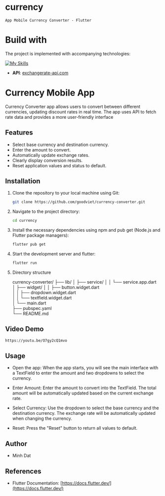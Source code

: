 # currency

`App Mobile Currency Converter - Flutter `

# Build with 

The project is implemented with accompanying technologies:

[![My Skills](https://skillicons.dev/icons?i=dart,flutter&theme=light)](https://skillicons.dev)
- **API**: [exchangerate-api.com](https://www.exchangerate-api.com)


# Currency Mobile App

Currency Converter app allows users to convert between different currencies, updating discount rates in real time. The app uses API to fetch rate data and provides a more user-friendly interface

## Features

- Select base currency and destination currency.
- Enter the amount to convert.
- Automatically update exchange rates.
- Clearly display conversion results.
- Reset application values ​​and status to default.

## Installation

1. Clone the repository to your local machine using Git:

   ```sh
   git clone https://github.com/goodviet/currency-converter.git
   ```
2. Navigate to the project directory:

   ```sh
   cd currency
   ```
3. Install the necessary dependencies using npm and pub get (Node.js and Flutter package managers):

   ```sh
   flutter pub get 
   ```

4. Start the development server and flutter:

   ```sh
   flutter run
   ```
5. Directory structure

    currency-converter/
    ├── lib/
    │   ├── service/
    │   │   └── service.app.dart          
    │   ├── widget/
    │   │   ├── button.widget.dart       
    │   │   ├── dropdown.widget.dart      
    │   │   └── textfield.widget.dart      
    │   └── main.dart                     
    ├── pubspec.yaml                     
    └── README.md                         

## Video Demo 

   ```sh
   https://youtu.be/O7gy2cQ1mvo
   ```

## Usage

- Open the app: When the app starts, you will see the main interface with a TextField to enter the amount and two dropdowns to select the currency.

- Enter Amount: Enter the amount to convert into the TextField. The total amount will be automatically updated based on the current exchange rate.

- Select Currency: Use the dropdown to select the base currency and the destination currency. The exchange rate will be automatically updated when changing the currency.

- Reset: Press the "Reset" button to return all values ​​to default.


## Author
- Minh Dat

## References

- Flutter Documentation: [https://docs.flutter.dev/](https://docs.flutter.dev/)
